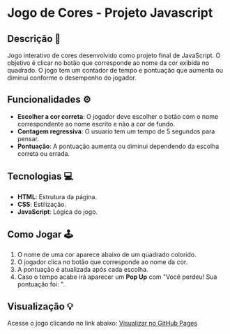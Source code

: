 # Jogo de Cores - Projeto Javascript

## Descrição 📖
Jogo interativo de cores desenvolvido como projeto final de JavaScript. O objetivo é clicar no botão que corresponde ao nome da cor exibida no quadrado. O jogo tem um contador de tempo e pontuação que aumenta ou diminui conforme o desempenho do jogador.

## Funcionalidades ⚙️
- **Escolher a cor correta**: O jogador deve escolher o botão com o nome correspondente ao nome escrito e não a cor de fundo.
- **Contagem regressiva**: O usuario tem um tempo de 5 segundos para pensar.
- **Pontuação**: A pontuação aumenta ou diminui dependendo da escolha correta ou errada.

## Tecnologias 💻
- **HTML**: Estrutura da página.
- **CSS**: Estilização.
- **JavaScript**: Lógica do jogo.

## Como Jogar 🕹️
1. O nome de uma cor aparece abaixo de um quadrado colorido.
2. O jogador clica no botão que corresponde ao nome da cor.
3. A pontuação é atualizada após cada escolha.
4. Caso o tempo acabe irá aparecer um **Pop Up** com "Você perdeu! Sua pontuação foi: ".

## Visualização 💡
Acesse o jogo clicando no link abaixo:
[Visualizar no GitHub Pages](#adicione_o_link_aqui)

